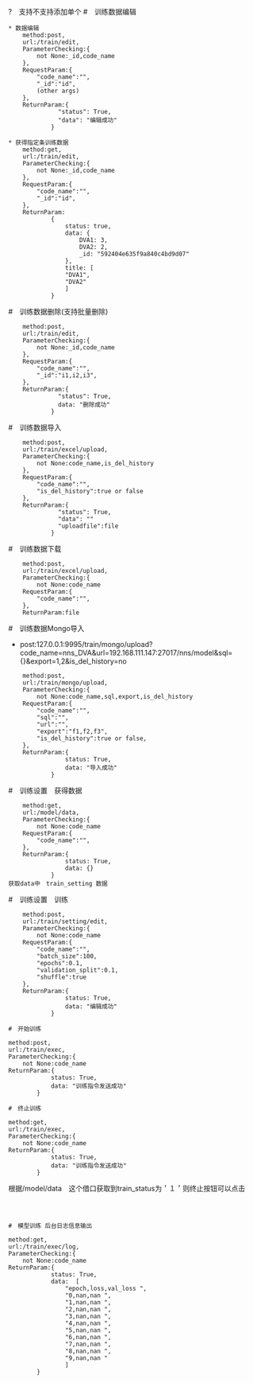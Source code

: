 ?　支持不支持添加单个
#　训练数据编辑

```
* 数据编辑
    method:post,
    url:/train/edit,
    ParameterChecking:{
        not None:_id,code_name
    },
    RequestParam:{
        "code_name":"",
        "_id":"id",
        (other args)
    },
    ReturnParam:{
              "status": True,
              "data": "编辑成功"
            }

* 获得指定条训练数据
    method:get,
    url:/train/edit,
    ParameterChecking:{
        not None:_id,code_name
    },
    RequestParam:{
        "code_name":"",
        "_id":"id",
    },
    ReturnParam:
            {
                status: true,
                data: {
                    DVA1: 3,
                    DVA2: 2,
                    _id: "592404e635f9a840c4bd9d07"
                },
                title: [
                "DVA1",
                "DVA2"
                ]
            }

```

#　训练数据删除(支持批量删除)


```
    method:post,
    url:/train/edit,
    ParameterChecking:{
        not None:_id,code_name
    },
    RequestParam:{
        "code_name":"",
        "_id":"i1,i2,i3",
    },
    ReturnParam:{
              "status": True,
              data: "删除成功"
            }

```


#　训练数据导入

```
    method:post,
    url:/train/excel/upload,
    ParameterChecking:{
        not None:code_name,is_del_history
    },
    RequestParam:{
        "code_name":"",
        "is_del_history":true or false
    },
    ReturnParam:{
              "status": True,
              "data": ""
              "uploadfile":file
            }

```

#　训练数据下载

```
    method:post,
    url:/train/excel/upload,
    ParameterChecking:{
        not None:code_name
    RequestParam:{
        "code_name":"",
    },
    ReturnParam:file

```


#　训练数据Mongo导入
* post:127.0.0.1:9995/train/mongo/upload?code_name=nns_DVA&url=192.168.111.147:27017/nns/model&sql={}&export=1,2&is_del_history=no

```
    method:post,
    url:/train/mongo/upload,
    ParameterChecking:{
        not None:code_name,sql,export,is_del_history
    RequestParam:{
        "code_name":"",
        "sql":"",
        "url":"",
        "export":"f1,f2,f3",
        "is_del_history":true or false,
    },
    ReturnParam:{
                status: True,
                data: "导入成功"
            }

```

#　训练设置　获得数据
```
    method:get,
    url:/model/data,
    ParameterChecking:{
        not None:code_name
    RequestParam:{
        "code_name":"",
    },
    ReturnParam:{
                status: True,
                data: {}
            }
获取data中　train_setting 数据
```

#　训练设置　训练
```
    method:post,
    url:/train/setting/edit,
    ParameterChecking:{
        not None:code_name
    RequestParam:{
        "code_name":"",
        "batch_size":100,
        "epochs":0.1,
        "validation_split":0.1,
        "shuffle":true
    },
    ReturnParam:{
                status: True,
                data: "编辑成功"
            }

#　开始训练
```
    method:post,
    url:/train/exec,
    ParameterChecking:{
        not None:code_name
    ReturnParam:{
                status: True,
                data: "训练指令发送成功"
            }

```
#　终止训练
```
    method:get,
    url:/train/exec,
    ParameterChecking:{
        not None:code_name
    ReturnParam:{
                status: True,
                data: "训练指令发送成功"
            }

根据/model/data　这个借口获取到train_status为＇１＇则终止按钮可以点击

```



#　模型训练 后台日志信息输出
```
    method:get,
    url:/train/exec/log,
    ParameterChecking:{
        not None:code_name
    ReturnParam:{
                status: True,
                data:  [
                    "epoch,loss,val_loss ",
                    "0,nan,nan ",
                    "1,nan,nan ",
                    "2,nan,nan ",
                    "3,nan,nan ",
                    "4,nan,nan ",
                    "5,nan,nan ",
                    "6,nan,nan ",
                    "7,nan,nan ",
                    "8,nan,nan ",
                    "9,nan,nan "
                    ]
            }

```
